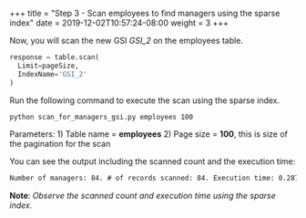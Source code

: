 +++
title = "Step 3 - Scan employees to find managers using the sparse index"
date = 2019-12-02T10:57:24-08:00
weight = 3
+++


Now, you will scan the new GSI *GSI_2* on the employees table.
```py
response = table.scan(
  Limit=pageSize,
  IndexName='GSI_2'
)
```
Run the following command to execute the scan using the sparse index.
```bash
python scan_for_managers_gsi.py employees 100
```
Parameters: 1) Table name = **employees** 2) Page size = **100**, this is size of the pagination for the scan

You can see the output including the scanned count and the execution time:
```txt
Number of managers: 84. # of records scanned: 84. Execution time: 0.287754058838 seconds
```
**Note**: *Observe the scanned count and execution time using the sparse index.*
